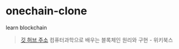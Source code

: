 # onechain-clone
learn blockchain

> [깃 허브 주소](https://github.com/lukepark327/onechain)
> 컴퓨터과학으로 배우는 블록체인 원리와 구현 - 위키북스
